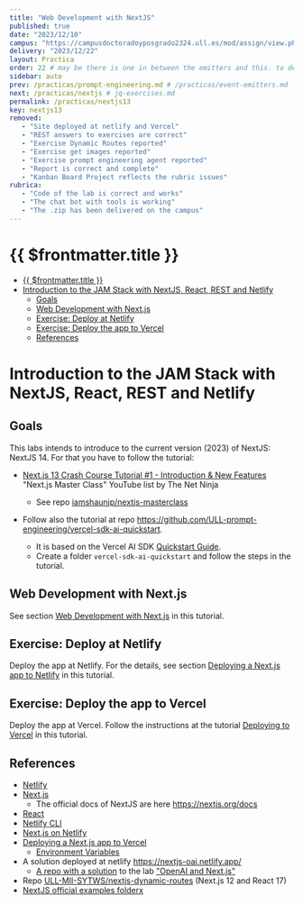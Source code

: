 ```yaml
---
title: "Web Development with NextJS"
published: true
date: "2023/12/10"
campus: "https://campusdoctoradoyposgrado2324.ull.es/mod/assign/view.php?id=4075&forceview=1"
delivery: "2023/12/22"
layout: Practica
order: 22 # may be there is one in between the emitters and this. to decide
sidebar: auto
prev: /practicas/prompt-engineering.md # /practicas/event-emitters.md
next: /practicas/nextjs # jq-exercises.md
permalink: /practicas/nextjs13
key: nextjs13
removed:
   - "Site deployed at netlify and Vercel"
   - "REST answers to exercises are correct"
   - "Exercise Dynamic Routes reported"
   - "Exercise get images reported"
   - "Exercise prompt engineering agent reported"
   - "Report is correct and complete"
   - "Kanban Board Project reflects the rubric issues"
rubrica:
   - "Code of the lab is correct and works"
   - "The chat bot with tools is working"
   - "The .zip has been delivered on the campus"
---
```


# {{ $frontmatter.title }}

- [{{ $frontmatter.title }}](#-frontmattertitle-)
- [Introduction to the JAM Stack with NextJS, React, REST and Netlify](#introduction-to-the-jam-stack-with-nextjs-react-rest-and-netlify)
  - [Goals](#goals)
  - [Web Development with Next.js](#web-development-with-nextjs)
  - [Exercise: Deploy at Netlify](#exercise-deploy-at-netlify)
  - [Exercise: Deploy the app to Vercel](#exercise-deploy-the-app-to-vercel)
  - [References](#references)

# Introduction to the JAM Stack with NextJS, React, REST and Netlify


## Goals

This labs intends to introduce to the current version (2023) of NextJS: NextJS 14. For that you have to follow the tutorial:

* [Next.js 13 Crash Course Tutorial #1 - Introduction & New Features](https://youtu.be/PbFH_VE1Iks?si=1EnwQwDvej_cFKcv) "Next.js Master Class" YouTube list by The Net Ninja
  * See repo [iamshaunjp/nextjs-masterclass](https://github.com/iamshaunjp/nextjs-masterclass/)

* Follow also the tutorial at repo <https://github.com/ULL-prompt-engineering/vercel-sdk-ai-quickstart>. 
  * It is based on the Vercel AI SDK [Quickstart Guide](https://sdk.vercel.ai/docs/getting-started). 
  * Create a folder `vercel-sdk-ai-quickstart` and follow the steps in the tutorial.

## Web Development with Next.js

See section [Web Development with Next.js](/web-development-with-nextjs) in this tutorial.

## Exercise: Deploy at Netlify

Deploy the app at Netlify. 
For the details, see section [Deploying a Next.js app to Netlify](/nextjs/netlify-deployment) in this tutorial.


## Exercise: Deploy the app to Vercel

Deploy the app at Vercel. 
Follow the instructions at the tutorial [Deploying to Vercel](/nextjs/vercel-deployment) in this tutorial.


## References

* [Netlify](https://www.netlify.com/)
* [Next.js](https://nextjs.org/)
  * The official docs of NextJS  are here <https://nextjs.org/docs>
* [React](https://reactjs.org/)
* [Netlify CLI](https://docs.netlify.com/cli/get-started/?_ga=2.210632407.351830897.1670331128-1485033729.1667990322#link-with-an-environment-variable) 
* [Next.js on Netlify](https://docs.netlify.com/integrations/frameworks/next-js/overview/#app)
* [Deploying a Next.js app to Vercel](https://vercel.com/guides/deploying-nextjs-with-vercel) 
  * [Environment Variables](https://vercel.com/docs/concepts/projects/environment-variables?utm_source=next-site&utm_medium=docs&utm_campaign=next-website)
* A solution deployed at netlify <https://nextjs-oai.netlify.app/>
  * [A repo with a solution](https://github.com/ULL-MII-SYTWS/nextjs-solution/) to the lab ["OpenAI and Next.js"](/practicas/nextjs/)
* Repo [ULL-MII-SYTWS/nextjs-dynamic-routes](https://github.com/ULL-MII-SYTWS/nextjs-dynamic-routes) (Next.js 12 and React 17)
* [NextJS official examples folderx](https://github.com/vercel/next.js/tree/canary/examples/)  
